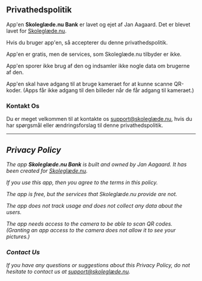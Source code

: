 ## Privathedspolitik

App'en **Skoleglæde<span></span>.nu Bank** er lavet og ejet af Jan Aagaard. Det er blevet lavet for [Skoleglæde.nu](https://skoleglæde.nu).

Hvis du bruger app'en, så accepterer du denne privathedspolitik.

App'en er gratis, men de services, som Skoleglæde.nu tilbyder er ikke.

App'en sporer ikke brug af den og indsamler ikke nogle data om brugerne af den.

App'en skal have adgang til at bruge kameraet for at kunne scanne QR-koder. (Apps får ikke adgang til den billeder når de får adgang til kameraet.)

### Kontakt Os

Du er meget velkommen til at kontakte os [support@skoleglæde.nu](mailto:support@skoleglæde.nu), hvis du har spørgsmål eller ændringsforslag til denne privathedspolitik.

---

## _Privacy Policy_

_The app **Skoleglæde<span></span>.nu Bank** is built and owned by Jan Aagaard. It has been created for [Skoleglæde.nu](https://skoleglæde.nu)._

_If you use this app, then you agree to the terms in this policy._

_The app is free, but the services that Skoleglæde.nu provide are not._

_The app does not track usage and does not collect any data about the users._

_The app needs access to the camera to be able to scan QR codes. (Granting an app access to the camera does not allow it to see your pictures.)_

### _Contact Us_

_If you have any questions or suggestions about this Privacy Policy, do not hesitate to contact us at [support@skoleglæde.nu](mailto:support@skoleglæde.nu)._